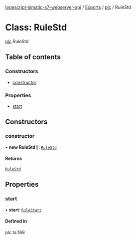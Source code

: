 [typescript-simatic-s7-webserver-api](../README.md) / [Exports](../modules.md) / [plc](../modules/plc.md) / RuleStd

# Class: RuleStd

[plc](../modules/plc.md).RuleStd

## Table of contents

### Constructors

- [constructor](plc.RuleStd.md#constructor)

### Properties

- [start](plc.RuleStd.md#start)

## Constructors

### constructor

• **new RuleStd**(): [`RuleStd`](plc.RuleStd.md)

#### Returns

[`RuleStd`](plc.RuleStd.md)

## Properties

### start

• **start**: [`RuleStart`](plc.RuleStart.md)

#### Defined in

plc.ts:168
